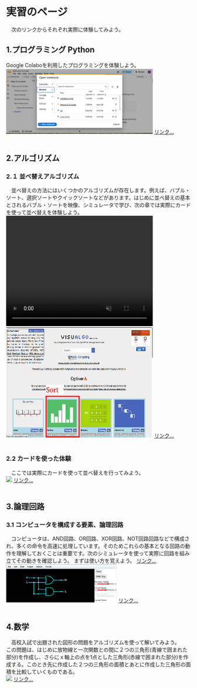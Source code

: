 <h1>実習のページ</h1>
<p>　次のリンクからそれぞれ実際に体験してみよう。</p>

<h2>1.プログラミング Python</h2>
 Google Colaboを利用したプログラミングを体験しよう。<br>
<img width="400" hegiht="300" src="GoogleColabo.png">
<a href="https://colab.research.google.com/" target="_blank">リンク...</a><br><br>

<h2>2.アルゴリズム</h2>
<h3>2.１ 並べ替えアルゴリズム</h3>
　並べ替えの方法にはいくつかのアルゴリズムが存在します。例えば、バブル・ソート、選択ソートやクイックソートなどがあります。はじめに並べ替えの基本とされるバブル・ソートを映像、シミュレータで学び、次の章では実際にカードを使って並べ替えを体験しよう。<br>
<span><video width="400" height="300" src="bubbleSort_400x300.mp4" controls muted></video></span>
<img width="400" hegiht="300" src="simulator.png">
<a href="https://visualgo.net/en" target="_blank">リンク...</a><br><br>

<h3>2.2 カードを使った体験</h3>
　ここでは実際にカードを使って並べ替えを行ってみよう。<br>
<img src="/Sorting_cards/SortingCards.png" width="400" hegiht="300">
<a href="/Sorting_cards/index.html" target="_blank">リンク...</a><br><br>


<h2>3.論理回路</h2>
<h3>3.1 コンピュータを構成する要素、論理回路</h3>
　コンピュータは、AND回路、OR回路、XOR回路、NOT回路回路などで構成され、多くの命令を高速に処理しています。そのためこれらの基本となる回路の動作を理解しておくことは重要です。次のシミュレータを使って実際に回路を組み立てその動きを確認しよう。
 まずは使い方を覚えよう。
 <a href="How_to_use_logic.pdf"  width="80%" height="80%" target="_blank">リンク...</a><br>
<img src="logicSimulator.png" width="60%" height="60%">
<a href="https://www.falstad.com/circuit/" target="_blank">リンク...</a><br><br>

<h2>4.数学</h2>
　高校入試で出題された図形の問題をアルゴリズムを使って解いてみよう。<br>
この問題は、はじめに放物線と一次関数との間に２つの三角形(青線で囲まれた部分)を作成し、さらにｘ軸上の点を1点とした三角形(赤線で囲まれた部分)を作成する。このとき先に作成した２つの三角形の面積とあとに作成した三角形の面積を比較していくものである。<br>
<img src="/Entrance_Q5/Q5_all.png">
<a href="/Entrance_Q5/index.html" target="_blank">リンク...</a><br><br>
